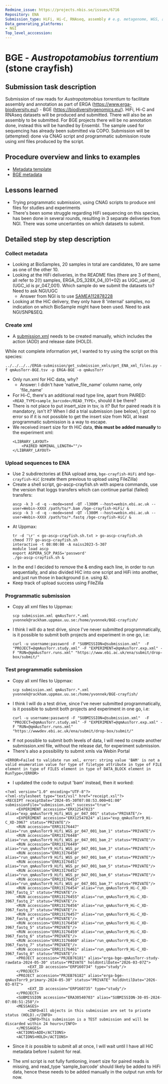 ```yaml
---
Redmine_issue: https://projects.nbis.se/issues/6716
Repository: ENA
Submission_type: HiFi, Hi-C, RNAseq, assembly # e.g. metagenome, WGS, assembly, - IF RELEVANT
Data_generating_platforms:
- NGI
Top_level_acccession: 
---
```


# BGE - *Austropotamobius torrentium* (stone crayfish)
## Submission task description
Submission of raw reads for *Austropotamobius torrentium* to facilitate assembly and annotation as part of ERGA (https://www.erga-biodiversity.eu/) - BGE (https://biodiversitygenomics.eu/). HiFi, Hi-C and RNAseq datasets will be produced and submitted. There will also be an assembly to be submitted. For BGE projects there will be no annotation done, instead this will be handled by Ensembl. The sample used for sequencing has already been submitted via COPO.
Submission will be (attempted) done via CNAG script and programmatic submission route using xml files produced by the script.

## Procedure overview and links to examples

* [Metadata template](./data/BGE-Austropotamobius-torrentium-metadata.xlsx)
* [BGE metadata](./data/qmAusTorr-BGE.tsv)

## Lessons learned
* Trying programmatic submission, using CNAG scripts to produce xml files for studies and experiments
* There's been some struggle regarding HiFi sequencing on this species, has been done in several rounds, resulting in 3 separate deliveries from NGI. There was some uncertanties on which datasets to submit.

## Detailed step by step description

### Collect metadata
* Looking at BioSamples, 20 samples in total are candidates, 10 are same as one of the other 10.
* Looking at the HiFi deliveries, in the README files (there are 3 of them), all refer to 2(!) samples, ERGA_DS_328X_04_(01+02) as UGC_user_id (UGC_id is pr_047_001). Which sample do we submit the datasets to? Need to ask NGI/UGC
    * Answer from NGI is to use [SAMEA112878228](https://www.ebi.ac.uk/biosamples/samples/SAMEA112878228)
* Looking at the HiC delivery, they only have 8 'internal' samples, no indication on which BioSample might have been used. Need to ask NGI/SNP&SEQ.

### Create xml
* A [submission.xml](./data/submission.xml) needs to be created manually, which includes the action (ADD) and release date (HOLD).

While not complete information yet, I wanted to try using the script on this species:
```
../../../../ERGA-submission/get_submission_xmls/get_ENA_xml_files.py -f qmAusTorr-BGE.tsv -p ERGA-BGE -o qmAusTorr
```
* Only run.xml for HiC data, why? 
    * Answer: I didn't have 'native_file_name' column name, only 'file_name'
* For Hi-C, there's an additional read type line, apart from PAIRED: `<READ_TYPE>sample_barcode</READ_TYPE>`, should it be there?
* There is not place to put insert_size in tsv, is it? But for paired reads it is mandatory, isn't it? When I did a trial submission (see below), I got no error so if it is not possible to get the insert size from NGI, at least programmatic submission is a way to escape.
* We received insert size for th HiC data, **this must be added manually** to the experiment xml:
    ```
    <LIBRARY_LAYOUT>
        <PAIRED NOMINAL_LENGTH=""/>
    </LIBRARY_LAYOUT>
    ```

### Upload sequences to ENA

* Use 2 subdirectories at ENA upload area, `bge-crayfish-HiFi` and `bge-crayfish-HiC` (create them previous to upload using FileZilla)
* Create a shell script, go-ascp-crayfish.sh with aspera commands, use the version that loggs transfers which can continue partial (failed) transfers:
    ```
    ascp -k 3 -d -q --mode=send -QT -l300M --host=webin.ebi.ac.uk --user=Webin-XXXX /path/to/*.bam /bge-crayfish-HiFi/ &
    ascp -k 3 -d -q --mode=send -QT -l300M --host=webin.ebi.ac.uk --user=Webin-XXXX /path/to/*.fastq /bge-crayfish-HiC/ &
    ```
* At Uppmax:
    ```
    tr -d '\r' < go-ascp-crayfish.sh.txt > go-ascp-crayfish.sh
    chmod 777 go-ascp-crayfish.sh
    interactive -t 08:00:00 -A naiss2023-5-307
    module load ascp
    export ASPERA_SCP_PASS='password'
    ./go-ascp-crayfish.sh &
    ```
* In the end I decided to remove the & ending each line, in order to run sequentially, and also divided HiC into one script and HiFi into another, and just run those in background (i.e. using &). 
* Keep track of upload success using FileZilla

### Programmatic submission
* Copy all xml files to Uppmax:
    ```
    scp submission.xml qmAusTorr.*.xml yvonnek@rackham.uppmax.uu.se:/home/yvonnek/BGE-crayfish/
    ```
* I think I will do a test drive, since I've never submitted programmatically, is it possible to submit both projects and experiment in one go, i.e:
    ```
    curl -u username:password -F "SUBMISSION=@submission.xml"  -F "PROJECT=@qmAusTorr.study.xml" -F "EXPERIMENT=@qmAusTorr.exp.xml" -F "RUN=@qmAusTorr.runs.xml" "https://www.ebi.ac.uk/ena/submit/drop-box/submit/"
    ```

### Test programmatic submission
* Copy all xml files to Uppmax:
    ```
    scp submission.xml qmAusTorr.*.xml yvonnek@rackham.uppmax.uu.se:/home/yvonnek/BGE-crayfish/
    ```
* I think I will do a test drive, since I've never submitted programmatically, is it possible to submit both projects and experiment in one go, i.e:
    ```
    curl -u username:password -F "SUBMISSION=@submission.xml"  -F "PROJECT=@qmAusTorr.study.xml" -F "EXPERIMENT=@qmAusTorr.exp.xml" -F "RUN=@qmAusTorr.runs.xml" "https://wwwdev.ebi.ac.uk/ena/submit/drop-box/submit/"
    ```
* If not possible to submit both levels of data, I will need to create another submission.xml file, without the release dat, for experiment submission.
* There's also a possibility to submit xmls via Webin Portal

```
<ERROR>Failed to validate run xml, error: string value 'BAM' is not a valid enumeration value for type of filetype attribute in type of FILE element in type of FILES element in type of DATA_BLOCK element in RunType</ERROR>
```
* I updated the code to output 'bam' instead, then it worked:
```
<?xml version="1.0" encoding="UTF-8"?>
<?xml-stylesheet type="text/xsl" href="receipt.xsl"?>
<RECEIPT receiptDate="2024-05-30T07:08:53.000+01:00" submissionFile="submission.xml" success="true">
     <EXPERIMENT accession="ERX12547823" alias="exp_qmAusTorr9_Hifi_WGS_pr_047_001" status="PRIVATE"/>
     <EXPERIMENT accession="ERX12547824" alias="exp_qmAusTorr9_Hi-C_XD-3967" status="PRIVATE"/>
     <RUN accession="ERR13176447" alias="run_qmAusTorr9_Hifi_WGS_pr_047_001_bam_1" status="PRIVATE"/>
     <RUN accession="ERR13176448" alias="run_qmAusTorr9_Hifi_WGS_pr_047_001_bam_2" status="PRIVATE"/>
     <RUN accession="ERR13176449" alias="run_qmAusTorr9_Hifi_WGS_pr_047_001_bam_3" status="PRIVATE"/>
     <RUN accession="ERR13176450" alias="run_qmAusTorr9_Hifi_WGS_pr_047_001_bam_4" status="PRIVATE"/>
     <RUN accession="ERR13176451" alias="run_qmAusTorr9_Hifi_WGS_pr_047_001_bam_5" status="PRIVATE"/>
     <RUN accession="ERR13176452" alias="run_qmAusTorr9_Hifi_WGS_pr_047_001_bam_6" status="PRIVATE"/>
     <RUN accession="ERR13176453" alias="run_qmAusTorr9_Hifi_WGS_pr_047_001_bam_7" status="PRIVATE"/>
     <RUN accession="ERR13176454" alias="run_qmAusTorr9_Hi-C_XD-3967_fastq_1" status="PRIVATE"/>
     <RUN accession="ERR13176455" alias="run_qmAusTorr9_Hi-C_XD-3967_fastq_2" status="PRIVATE"/>
     <RUN accession="ERR13176456" alias="run_qmAusTorr9_Hi-C_XD-3967_fastq_3" status="PRIVATE"/>
     <RUN accession="ERR13176457" alias="run_qmAusTorr9_Hi-C_XD-3967_fastq_4" status="PRIVATE"/>
     <RUN accession="ERR13176458" alias="run_qmAusTorr9_Hi-C_XD-3967_fastq_5" status="PRIVATE"/>
     <RUN accession="ERR13176459" alias="run_qmAusTorr9_Hi-C_XD-3967_fastq_6" status="PRIVATE"/>
     <RUN accession="ERR13176460" alias="run_qmAusTorr9_Hi-C_XD-3967_fastq_7" status="PRIVATE"/>
     <RUN accession="ERR13176461" alias="run_qmAusTorr9_Hi-C_XD-3967_fastq_8" status="PRIVATE"/>
     <PROJECT accession="PRJEB76181" alias="erga-bge-qmAusTorr-study-rawdata-2024-05-30" status="PRIVATE" holdUntilDate="2026-03-07Z">
          <EXT_ID accession="ERP160734" type="study"/>
     </PROJECT>
     <PROJECT accession="PRJEB76182" alias="erga-bge-qmAusTorr9_primary-2024-05-30" status="PRIVATE" holdUntilDate="2026-03-07Z">
          <EXT_ID accession="ERP160735" type="study"/>
     </PROJECT>
     <SUBMISSION accession="ERA30540703" alias="SUBMISSION-30-05-2024-07:08:51:258"/>
     <MESSAGES>
          <INFO>All objects in this submission are set to private status (HOLD).</INFO>
          <INFO>This submission is a TEST submission and will be discarded within 24 hours</INFO>
     </MESSAGES>
     <ACTIONS>ADD</ACTIONS>
     <ACTIONS>HOLD</ACTIONS>
```
* Since it *is* possible to submit all at once, I will wait until I have all HiC metadata before I submit for real.

* The xml script is not fully funtioning, insert size for paired reads is missing, and read_type 'sample_barcode' should likely be added to HiFi data, hence these needs to be added manually in the output run xmls for now.

